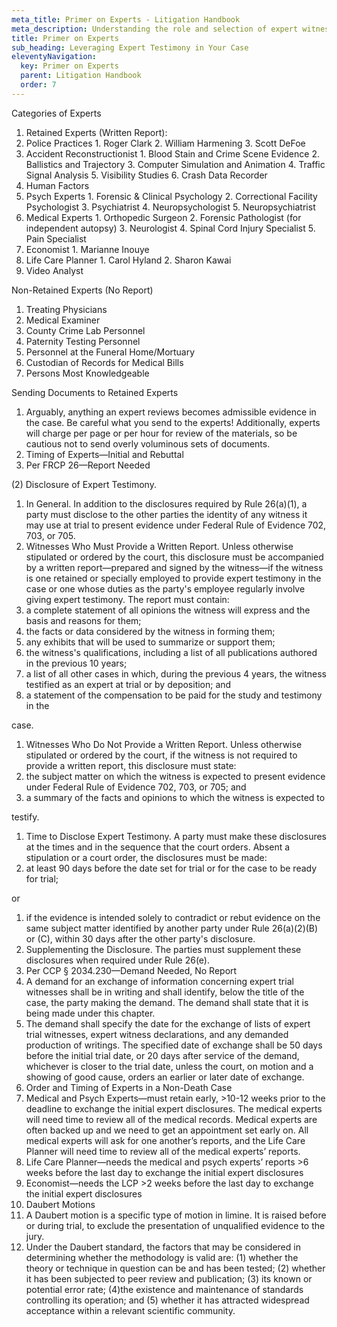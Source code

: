 ```yaml
---
meta_title: Primer on Experts - Litigation Handbook
meta_description: Understanding the role and selection of expert witnesses.
title: Primer on Experts
sub_heading: Leveraging Expert Testimony in Your Case
eleventyNavigation:
  key: Primer on Experts
  parent: Litigation Handbook
  order: 7
---
```

Categories of Experts

1. Retained Experts (Written Report):
  1. Police Practices
    1. Roger Clark
    2. William Harmening
    3. Scott DeFoe
  2. Accident Reconstructionist
    1. Blood Stain and Crime Scene Evidence
    2. Ballistics and Trajectory
    3. Computer Simulation and Animation
    4. Traffic Signal Analysis
    5. Visibility Studies
    6. Crash Data Recorder
  3. Human Factors
  4. Psych Experts
    1. Forensic & Clinical Psychology
    2. Correctional Facility Psychologist
    3. Psychiatrist
    4. Neuropsychologist
    5. Neuropsychiatrist
  5. Medical Experts
    1. Orthopedic Surgeon
    2. Forensic Pathologist (for independent autopsy)
    3. Neurologist
    4. Spinal Cord Injury Specialist
    5. Pain Specialist
  6. Economist
    1. Marianne Inouye
  7. Life Care Planner
    1. Carol Hyland
    2. Sharon Kawai
  8. Video Analyst

Non-Retained Experts (No Report)

1. Treating Physicians
2. Medical Examiner
3. County Crime Lab Personnel
4. Paternity Testing Personnel
5. Personnel at the Funeral Home/Mortuary
6. Custodian of Records for Medical Bills
7. Persons Most Knowledgeable

Sending Documents to Retained Experts

1. Arguably, anything an expert reviews becomes admissible evidence in the case. Be careful what you send to the experts! Additionally, experts will charge per page or per hour for review of the materials, so be cautious not to send overly voluminous sets of documents.
2. Timing of Experts—Initial and Rebuttal
  1. Per FRCP 26—Report Needed

(2) Disclosure of Expert Testimony.

1. In General. In addition to the disclosures required by Rule 26(a)(1), a party must disclose to the other parties the identity of any witness it may use at trial to present evidence under Federal Rule of Evidence 702, 703, or 705.
2. Witnesses Who Must Provide a Written Report. Unless otherwise stipulated or ordered by the court, this disclosure must be accompanied by a written report—prepared and signed by the witness—if the witness is one retained or specially employed to provide expert testimony in the case or one whose duties as the party's employee regularly involve giving expert testimony. The report must contain:
  1. a complete statement of all opinions the witness will express and the basis and reasons for them;
  2. the facts or data considered by the witness in forming them;
  3. any exhibits that will be used to summarize or support them;
  4. the witness's qualifications, including a list of all publications authored in the previous 10 years;
  5. a list of all other cases in which, during the previous 4 years, the witness testified as an expert at trial or by deposition; and
  6. a statement of the compensation to be paid for the study and testimony in the

case.

1. Witnesses Who Do Not Provide a Written Report. Unless otherwise stipulated or ordered by the court, if the witness is not required to provide a written report, this disclosure must state:
  1. the subject matter on which the witness is expected to present evidence under Federal Rule of Evidence 702, 703, or 705; and
  2. a summary of the facts and opinions to which the witness is expected to

testify.

1. Time to Disclose Expert Testimony. A party must make these disclosures at the times and in the sequence that the court orders. Absent a stipulation or a court order, the disclosures must be made:
  1. at least 90 days before the date set for trial or for the case to be ready for trial;

or

1. if the evidence is intended solely to contradict or rebut evidence on the same subject matter identified by another party under Rule 26(a)(2)(B) or (C), within 30 days after the other party's disclosure.
2. Supplementing the Disclosure. The parties must supplement these disclosures when required under Rule 26(e).
  1. Per CCP § 2034.230—Demand Needed, No Report
3. A demand for an exchange of information concerning expert trial witnesses shall be in writing and shall identify, below the title of the case, the party making the demand. The demand shall state that it is being made under this chapter.
4. The demand shall specify the date for the exchange of lists of expert trial witnesses, expert witness declarations, and any demanded production of writings. The specified date of exchange shall be 50 days before the initial trial date, or 20 days after service of the demand, whichever is closer to the trial date, unless the court, on motion and a showing of good cause, orders an earlier or later date of exchange.
5. Order and Timing of Experts in a Non-Death Case
  1. Medical and Psych Experts—must retain early, >10-12 weeks prior to the deadline to exchange the initial expert disclosures. The medical experts will need time to review all of the medical records. Medical experts are often backed up and we need to get an appointment set early on. All medical experts will ask for one another’s reports, and the Life Care Planner will need time to review all of the medical experts’ reports.
  2. Life Care Planner—needs the medical and psych experts’ reports >6 weeks before the last day to exchange the initial expert disclosures
  3. Economist—needs the LCP >2 weeks before the last day to exchange the initial expert disclosures
6. Daubert Motions
  1. A Daubert motion is a specific type of motion in limine. It is raised before or during trial, to exclude the presentation of unqualified evidence to the jury.
  2. Under the Daubert standard, the factors that may be considered in determining whether the methodology is valid are: (1) whether the theory or technique in question can be and has been tested; (2) whether it has been subjected to peer review and publication; (3) its known or potential error rate; (4)the existence and maintenance of standards controlling its operation; and (5) whether it has attracted widespread acceptance within a relevant scientific community.
